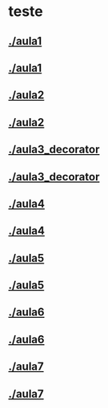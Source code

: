 # teste <br>
## [./aula1](https://github.com/IgorAvilaPereira/teste/tree/main/./aula1) <br>
## [./aula1](https://github.com/IgorAvilaPereira/teste/tree/main/./aula1) <br>
## [./aula2](https://github.com/IgorAvilaPereira/teste/tree/main/./aula2) <br>
## [./aula2](https://github.com/IgorAvilaPereira/teste/tree/main/./aula2) <br>
## [./aula3_decorator](https://github.com/IgorAvilaPereira/teste/tree/main/./aula3_decorator) <br>
## [./aula3_decorator](https://github.com/IgorAvilaPereira/teste/tree/main/./aula3_decorator) <br>
## [./aula4](https://github.com/IgorAvilaPereira/teste/tree/main/./aula4) <br>
## [./aula4](https://github.com/IgorAvilaPereira/teste/tree/main/./aula4) <br>
## [./aula5](https://github.com/IgorAvilaPereira/teste/tree/main/./aula5) <br>
## [./aula5](https://github.com/IgorAvilaPereira/teste/tree/main/./aula5) <br>
## [./aula6](https://github.com/IgorAvilaPereira/teste/tree/main/./aula6) <br>
## [./aula6](https://github.com/IgorAvilaPereira/teste/tree/main/./aula6) <br>
## [./aula7](https://github.com/IgorAvilaPereira/teste/tree/main/./aula7) <br>
## [./aula7](https://github.com/IgorAvilaPereira/teste/tree/main/./aula7) <br>
